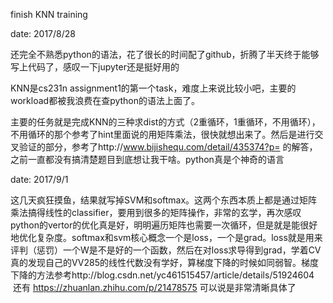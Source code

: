 finish KNN training

date: 2017/8/28

还完全不熟悉python的语法，花了很长的时间配了github，折腾了半天终于能够写上代码了，感叹一下jupyter还是挺好用的

KNN是cs231n assignment1的第一个task，难度上来说比较小吧，主要的workload都被我浪费在查python的语法上面了。

主要的任务就是完成KNN的三种求dist的方式（2重循环，1重循环，不用循环），不用循环的那个参考了hint里面说的用矩阵乘法，很快就想出来了。然后是进行交叉验证的部分，参考了http://www.bijishequ.com/detail/435374?p= 的解答，之前一直都没有搞清楚题目到底想让我干啥。python真是个神奇的语言


date: 2017/9/1

这几天疯狂摸鱼，结果就写掉SVM和softmax。这两个东西本质上都是通过矩阵乘法搞得线性的classifier，要用到很多的矩阵操作，非常的玄学，再次感叹python的vertor的优化真是好，明明遍历矩阵也需要一次循环，但是就是能很好地优化复杂度。softmax和svm核心概念一个是loss，一个是grad。loss就是用来评判（惩罚）一个W是不是好的一个函数，然后在对loss求导得到grad，学着CV真的发现自己的VV285的线性代数没有学好，算梯度下降的时候如同弱智。梯度下降的方法参考http://blog.csdn.net/yc461515457/article/details/51924604  还有 https://zhuanlan.zhihu.com/p/21478575 可以说是非常清晰具体了
